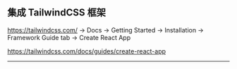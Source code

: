 ## 集成 TailwindCSS 框架

https://tailwindcss.com/ -> Docs -> Getting Started -> Installation -> Framework Guide tab -> Create React App

https://tailwindcss.com/docs/guides/create-react-app

---
